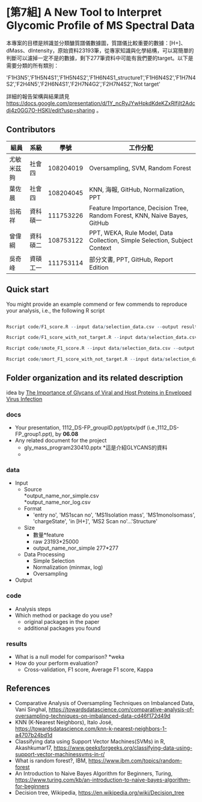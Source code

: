 # [第7組] A New Tool to Interpret Glycomic Profile of MS Spectral Data

本專案的目標是辨識並分類醣質譜儀數據圖，質譜儀比較重要的數據：[H+]、dMass、dIntensity，原始資料23193筆，從專家知識與化學結構，可以寫簡單的判斷可以濾掉一定不是的數據，剩下277筆資料中可能有我們要的target。以下是需要分類的所有類別：

'F1H3N5','F1H5N4S1','F1H5N4S2','F1H6N4S1_structure1','F1H6N4S2','F1H7N4S2','F2H4N5','F2H6N4S1','F2H7N4G2','F2H7N4S2','Not target'
 
詳細的報告架構與結果請見 <https://docs.google.com/presentation/d/1Y_ncRyJYwHpkdKdeKZxRlfjIt2Adcdj4z0GG7O-HSKI/edit?usp=sharing> 。

## Contributors
|組員|系級|學號|工作分配|
|-|-|-|-|
|尤敏米茲夠|社會四|108204019|Oversampling, SVM, Random Forest| 
|葉佐晨|社會四|108204045|KNN, 海報, GitHub, Normalization, PPT|
|翁祐祥|資科碩一|111753226|Feature Importance, Decision Tree, Random Forest, KNN, Naive Bayes, GitHub|
|曾偉綱|資科碩二|108753122|PPT, WEKA, Rule Model, Data Collection, Simple Selection, Subject Context|
|吳奇峰|資碩工一|111753114|部分文書, PPT, GitHub, Report Edition|



## Quick start
You might provide an example commend or few commends to reproduce your analysis, i.e., the following R script

```R

Rscript code/F1_score.R --input data/selection_data.csv --output results/F1_score.csv

Rscript code/F1_score_with_not_target.R --input data/selection_data.csv --output results/F1_score_with_not_target.csv

Rscript code/smote_F1_score.R --input data/selection_data.csv --output results/smote_F1_score.csv

Rscript code/smort_F1_score_with_not_target.R --input data/selection_data.csv --output results/smote_F1_score_with_not_target.csv

```

## Folder organization and its related description
idea by  [The Importance of Glycans of Viral and Host Proteins in Enveloped Virus Infection](https://www.frontiersin.org/articles/10.3389/fimmu.2021.638573/full) 

### docs
* Your presentation, 1112_DS-FP_groupID.ppt/pptx/pdf (i.e.,1112_DS-FP_group1.ppt), by **06.08**
* Any related document for the project
  * gly_mass_program230410.pptx
    *這是介紹GLYCANS的資料  
  *
  
  
### data
* Input 
  * Source  
    *output_name_nor_simple.csv  
	*output_name_nor_log.csv  
  * Format  
    * 'entry no', 'MS1scan no', 'MS1Isolation mass', 'MS1monoIsomass', 'chargeState', 'in [H+]', 'MS2 Scan no'...'Structure'
  * Size 
    * 數量*feature
    * raw 23193*25000
	* output_name_nor_simple 277*277
  * Data Processing
  	* Simple Selection
  	* Normalization (minmax, log)
  	* Oversampling
* Output  

### code
* Analysis steps
* Which method or package do you use? 
  * original packages in the paper
  * additional packages you found

### results
* What is a null model for comparison?
  *weka  
* How do your perform evaluation?
  * Cross-validation, F1 score, Average F1 score, Kappa

## References
* Comparative Analysis of Oversampling Techniques on Imbalanced Data, Vani Singhal, https://towardsdatascience.com/comparative-analysis-of-oversampling-techniques-on-imbalanced-data-cd46f172d49d
* KNN (K-Nearest Neighbors), Italo José, https://towardsdatascience.com/knn-k-nearest-neighbors-1-a4707b24bd1d
* Classifying data using Support Vector Machines(SVMs) in R, Akashkumar17, https://www.geeksforgeeks.org/classifying-data-using-support-vector-machinessvms-in-r/
* What is random forest?, IBM, https://www.ibm.com/topics/random-forest
* An Introduction to Naive Bayes Algorithm for Beginners, Turing, https://www.turing.com/kb/an-introduction-to-naive-bayes-algorithm-for-beginners
* Decision tree, Wikipedia, https://en.wikipedia.org/wiki/Decision_tree
